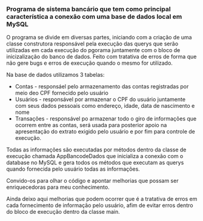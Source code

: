 ### Programa de sistema bancário que tem como principal característica a conexão com uma base de dados local em MySQL

O programa se divide em diversas partes, iniciando com a criação de uma classe construtora responsável pela execução das querys que serão utilizadas em cada execução do pgorama juntamente com o bloco de inicizalização do banco de dados.
Feito com tratativa de erros de forma que não gere bugs e erros de execução quando o mesmo for utilizado.

Na base de dados utilizamos 3 tabelas:

* Contas - responsáel pelo armazenamento das contas registradas por meio deo CPF fornecido pelo usuário
* Usuários - responsável por armazenar o CPF do usuário juntamente com seus dados pessoais como endereço, idade, data de nascimento e nome
* Transações - responsável po armazenar todo o giro de informações que ocorrem entre as contas, será usada para posterior apoio na apresentação do extrato exigido pelo usuário e por fim para controle de execução.

Todas as informações são executadas por métodos dentro da classe de execução chamada AppBancodeDados que inicializa a conexão com o database no MySQL e gera todos os métodos que executam as querys quando fornecida pelo usuário todas as informações.

Convido-os para olhar o código e apontar melhorias que possam ser enriquecedoras para meu conhecimento.

Ainda deixo aqui melhorias que podem ocorrer que é a tratativa de erros em cada fornecimento de informação pelo usuário, afim de evitar erros dentro do bloco de execução dentro da classe main.
